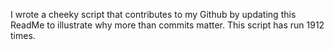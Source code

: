 I wrote a cheeky script that contributes to my Github by updating this ReadMe to illustrate why more than commits matter. This script has run 1912 times.